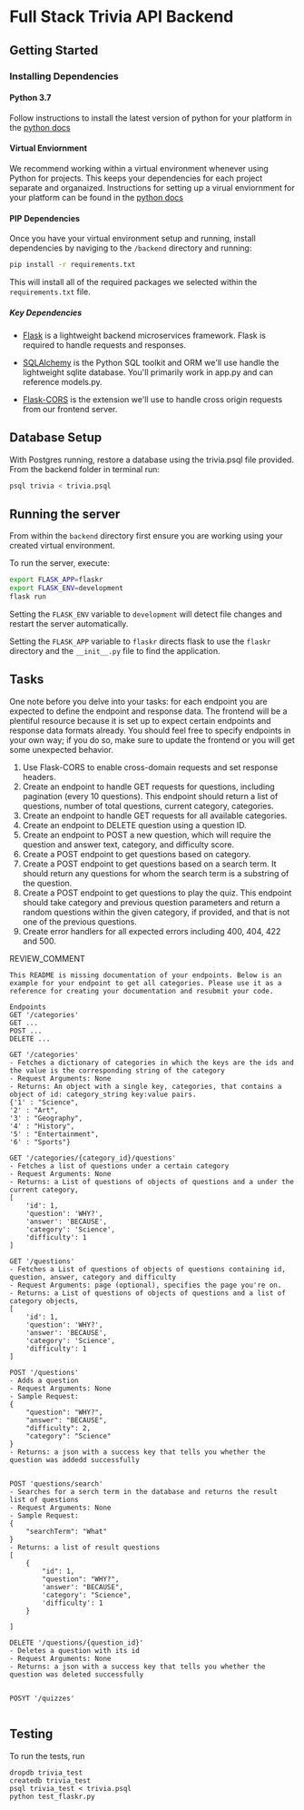 # Full Stack Trivia API Backend

## Getting Started

### Installing Dependencies

#### Python 3.7

Follow instructions to install the latest version of python for your platform in the [python docs](https://docs.python.org/3/using/unix.html#getting-and-installing-the-latest-version-of-python)

#### Virtual Enviornment

We recommend working within a virtual environment whenever using Python for projects. This keeps your dependencies for each project separate and organaized. Instructions for setting up a virual enviornment for your platform can be found in the [python docs](https://packaging.python.org/guides/installing-using-pip-and-virtual-environments/)

#### PIP Dependencies

Once you have your virtual environment setup and running, install dependencies by naviging to the `/backend` directory and running:

```bash
pip install -r requirements.txt
```

This will install all of the required packages we selected within the `requirements.txt` file.

##### Key Dependencies

- [Flask](http://flask.pocoo.org/)  is a lightweight backend microservices framework. Flask is required to handle requests and responses.

- [SQLAlchemy](https://www.sqlalchemy.org/) is the Python SQL toolkit and ORM we'll use handle the lightweight sqlite database. You'll primarily work in app.py and can reference models.py. 

- [Flask-CORS](https://flask-cors.readthedocs.io/en/latest/#) is the extension we'll use to handle cross origin requests from our frontend server. 

## Database Setup
With Postgres running, restore a database using the trivia.psql file provided. From the backend folder in terminal run:
```bash
psql trivia < trivia.psql
```

## Running the server

From within the `backend` directory first ensure you are working using your created virtual environment.

To run the server, execute:

```bash
export FLASK_APP=flaskr
export FLASK_ENV=development
flask run
```

Setting the `FLASK_ENV` variable to `development` will detect file changes and restart the server automatically.

Setting the `FLASK_APP` variable to `flaskr` directs flask to use the `flaskr` directory and the `__init__.py` file to find the application. 

## Tasks

One note before you delve into your tasks: for each endpoint you are expected to define the endpoint and response data. The frontend will be a plentiful resource because it is set up to expect certain endpoints and response data formats already. You should feel free to specify endpoints in your own way; if you do so, make sure to update the frontend or you will get some unexpected behavior. 

1. Use Flask-CORS to enable cross-domain requests and set response headers. 
2. Create an endpoint to handle GET requests for questions, including pagination (every 10 questions). This endpoint should return a list of questions, number of total questions, current category, categories. 
3. Create an endpoint to handle GET requests for all available categories. 
4. Create an endpoint to DELETE question using a question ID. 
5. Create an endpoint to POST a new question, which will require the question and answer text, category, and difficulty score. 
6. Create a POST endpoint to get questions based on category. 
7. Create a POST endpoint to get questions based on a search term. It should return any questions for whom the search term is a substring of the question. 
8. Create a POST endpoint to get questions to play the quiz. This endpoint should take category and previous question parameters and return a random questions within the given category, if provided, and that is not one of the previous questions. 
9. Create error handlers for all expected errors including 400, 404, 422 and 500. 

REVIEW_COMMENT
```
This README is missing documentation of your endpoints. Below is an example for your endpoint to get all categories. Please use it as a reference for creating your documentation and resubmit your code. 

Endpoints
GET '/categories'
GET ...
POST ...
DELETE ...

GET '/categories'
- Fetches a dictionary of categories in which the keys are the ids and the value is the corresponding string of the category
- Request Arguments: None
- Returns: An object with a single key, categories, that contains a object of id: category_string key:value pairs. 
{'1' : "Science",
'2' : "Art",
'3' : "Geography",
'4' : "History",
'5' : "Entertainment",
'6' : "Sports"}

GET '/categories/{category_id}/questions'
- Fetches a list of questions under a certain category
- Request Arguments: None
- Returns: a List of questions of objects of questions and a under the current category, 
[
    'id': 1,
    'question': 'WHY?',
    'answer': 'BECAUSE',
    'category': 'Science',
    'difficulty': 1
]

GET '/questions'
- Fetches a List of questions of objects of questions containing id, question, answer, category and difficulty
- Request Arguments: page (optional), specifies the page you're on.
- Returns: a List of questions of objects of questions and a list of category objects, 
[
    'id': 1,
    'question': 'WHY?',
    'answer': 'BECAUSE',
    'category': 'Science',
    'difficulty': 1
]

POST '/questions'
- Adds a question 
- Request Arguments: None
- Sample Request:
{
    "question": "WHY?",
    "answer": "BECAUSE",
    "difficulty": 2,
    "category": "Science"
}
- Returns: a json with a success key that tells you whether the question was addedd successfully


POST 'questions/search'
- Searches for a serch term in the database and returns the result list of questions
- Request Arguments: None
- Sample Request:
{
    "searchTerm": "What"
}
- Returns: a list of result questions
[
    {
        "id": 1,
        "question": "WHY?",
        'answer': "BECAUSE",
        'category': "Science",
        'difficulty': 1
    }
    
]

DELETE '/questions/{question_id}'
- Deletes a question with its id 
- Request Arguments: None
- Returns: a json with a success key that tells you whether the question was deleted successfully


POSYT '/quizzes'


```


## Testing
To run the tests, run
```
dropdb trivia_test
createdb trivia_test
psql trivia_test < trivia.psql
python test_flaskr.py
```